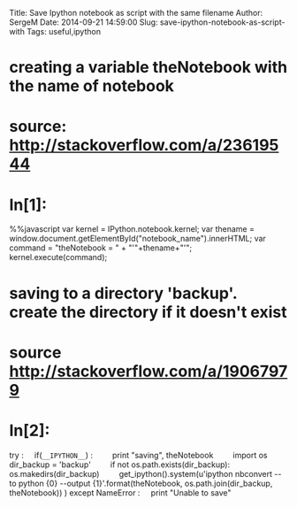 Title: Save Ipython notebook as script with the same filename
Author: SergeM
Date: 2014-09-21 14:59:00
Slug: save-ipython-notebook-as-script-with
Tags: useful,ipython

# creating a variable theNotebook with the name of notebook
# source: http://stackoverflow.com/a/23619544 
# In[1]: 

%%javascript
var kernel = IPython.notebook.kernel;
var thename = window.document.getElementById("notebook_name").innerHTML;
var command = "theNotebook = " + "'"+thename+"'";
kernel.execute(command); 

# saving to a directory 'backup'. create the directory if it doesn't exist
# source http://stackoverflow.com/a/19067979
# In[2]:

try :
&nbsp;&nbsp;&nbsp; if(`__IPYTHON__`) :
&nbsp;&nbsp;&nbsp;&nbsp;&nbsp;&nbsp;&nbsp; print "saving", theNotebook
&nbsp;&nbsp;&nbsp;&nbsp;&nbsp;&nbsp;&nbsp; import os
&nbsp;&nbsp;&nbsp;&nbsp;&nbsp;&nbsp;&nbsp; dir_backup = 'backup'
&nbsp;&nbsp;&nbsp;&nbsp;&nbsp;&nbsp;&nbsp; if not os.path.exists(dir_backup):
&nbsp;&nbsp;&nbsp;&nbsp;&nbsp;&nbsp;&nbsp;&nbsp;&nbsp;&nbsp;&nbsp; os.makedirs(dir_backup)
&nbsp;&nbsp;&nbsp;&nbsp;&nbsp;&nbsp;&nbsp; get_ipython().system(u'ipython nbconvert --to python {0} --output {1}'.format(theNotebook, os.path.join(dir_backup, theNotebook)) )
except NameError :
&nbsp;&nbsp;&nbsp; print "Unable to save"</div>